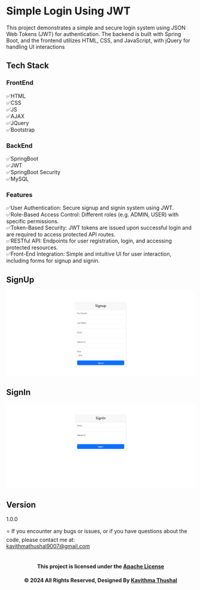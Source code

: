 # Simple Login Using JWT

This project demonstrates a simple and secure login system using JSON Web Tokens (JWT) for authentication. The backend
is built with Spring Boot, and the frontend utilizes HTML, CSS, and JavaScript, with jQuery for handling UI
interactions

## Tech Stack

### FrontEnd

✅HTML<br/>
✅CSS<br/>
✅JS<br/>
✅AJAX<br/>
✅JQuery<br/>
✅Bootstrap<br/>

### BackEnd

✅SpringBoot<br/>
✅JWT<br/>
✅SpringBoot Security<br/>
✅MySQL<br/>

### Features

✅User Authentication: Secure signup and signin system using JWT.<br/>
✅Role-Based Access Control: Different roles (e.g. ADMIN, USER) with specific permissions.<br/>
✅Token-Based Security: JWT tokens are issued upon successful login and are required to access protected API routes.<br/>
✅RESTful API: Endpoints for user registration, login, and accessing protected resources.<br/>
✅Front-End Integration: Simple and intuitive UI for user interaction, including forms for signup and signin.<br/>

## SignUp

<img src="ss/SignUp.png">

## SignIn

<img src="ss/SignIn.png">

## Version

1.0.0

⭐️ If you encounter any bugs or issues, or if you have questions about the code, please contact me at:<br/>
[kavithmathushal9007@gmail.com](mailto:kavithmathushal9007@gmail.com)<br/><br/>

<div align="center">

#### This project is licensed under the [Apache License](LICENSE)

#### © 2024 All Rights Reserved, Designed By [Kavithma Thushal](https://github.com/Kavithma-Thushal)

</div>